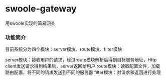 # swoole-gateway
用swoole实现的简易网关

### 功能简介
目前系统分为四个模块：server模块、route模块、filter模块

server模块：接收用户的请求，经过route模块解析后得到目标服务地址，Http client发送请求得到结果后，server返回给用户
route模块：读取配置文件，加载路由配置，将不同的请求发送到不同的服务器
filter模块：对请求和返回进行处理